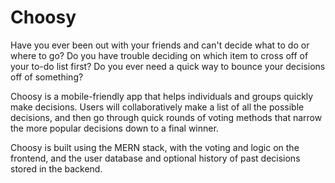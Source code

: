 # Choosy

Have you ever been out with your friends and can't decide what to do or where to go? Do you have trouble deciding on which item to cross off of your to-do list first? Do you ever need a quick way to bounce your decisions off of something?

Choosy is a mobile-friendly app that helps individuals and groups quickly make decisions. Users will collaboratively make a list of all the possible decisions, and then go through quick rounds of voting methods that narrow the more popular decisions down to a final winner.

Choosy is built using the MERN stack, with the voting and logic on the frontend, and the user database and optional history of past decisions stored in the backend.
